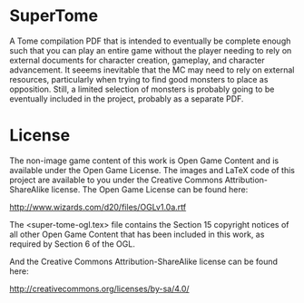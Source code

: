 SuperTome
=========

A Tome compilation PDF that is intended to eventually be complete enough
such that you can play an entire game without the player needing to rely
on external documents for character creation, gameplay, and character
advancement. It seeems inevitable that the MC may need to rely on
external resources, particularly when trying to find good monsters to
place as opposition. Still, a limited selection of monsters is probably
going to be eventually included in the project, probably as a separate
PDF.

License
=======

The non-image game content of this work is Open Game Content and is
available under the Open Game License. The images and LaTeX code of this
project are available to you under the Creative Commons
Attribution-ShareAlike license. The Open Game License can be found here:

http://www.wizards.com/d20/files/OGLv1.0a.rtf

The <super-tome-ogl.tex> file contains the Section 15 copyright notices
of all other Open Game Content that has been included in this work, as
required by Section 6 of the OGL.

And the Creative Commons Attribution-ShareAlike license can be found here:

http://creativecommons.org/licenses/by-sa/4.0/
